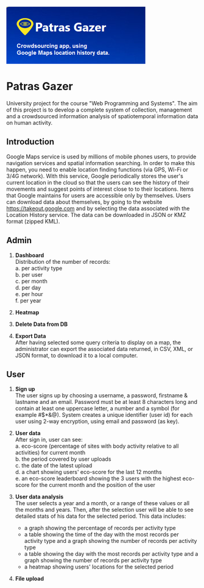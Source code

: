 ![Patras Gazer](https://github.com/rkapsalis/project-web/blob/master/images/Patras_Gazer_logo.png) 
# Patras Gazer
University project for the course "Web Programming and Systems".
The aim of this project is to develop a complete system of collection, management and
a crowdsourced information analysis of spatiotemporal information data on human activity.
## Introduction
Google Maps service is used by millions of mobile phones users, to provide navigation services
and spatial information searching. In order to make this happen, you need to enable
location finding functions (via GPS, Wi-Fi or 3/4G network). With this service, Google
periodically stores the user's current location in the cloud so that the users can
see the history of their movements and suggest points of interest close to
to their locations.
Items that Google maintains for users are accessible only by themselves. 
Users can download data about themselves, by going to the website
https://takeout.google.com and by selecting the data associated with the Location History service. The
data can be downloaded in JSON or KMZ format (zipped KML).
## Admin
1. **Dashboard**  
  Distribution of the number of records:  
  a. per activity type  
  b. per user   
  c. per month  
  d. per day  
  e. per hour  
  f. per year  
  
2. **Heatmap**  

3. **Delete Data from DB**

4. **Export Data**  
	After having selected some query criteria to display on a map, the
	administrator can export the associated data returned, in CSV, XML, or JSON format, to download it to a local computer.

## User
1. **Sign up**  
      The user signs up by choosing a username, a password, firstname & lastname and an email. Password must
      be at least 8 characters long and contain at least one uppercase letter, a number
      and a symbol (for example #$*&@). System creates a unique identifier (user id)
      for each user using 2-way encryption, using email and password (as key).
      
2. **User data**   
	After sign in, user can see:  
	a. eco-score (percentage of sites with body activity relative to all activities) for current month  
	b. the period covered by user uploads  
	c. the date of the latest upload  
	d. a chart showing users' eco-score for the last 12 months  
	e. an eco-score leaderboard showing the 3 users with the highest eco-score for the current month and the position of the user  

3. **User data analysis**  
   The user selects a year and a month, or a range of these values or all the months and years. Then, after the selection user will be able to see detailed stats of   his data for the selected period. This data includes:  						
	* a graph showing the percentage of records per activity type  
	* a table showing the time of the day with the most records per activity type and a graph showing the number of records per activity type  
	* a table showing the day with the most records per activity type and a graph showing the number of records per activity type  
	* a heatmap showing users' locations for the selected period  

4. **File upload**

